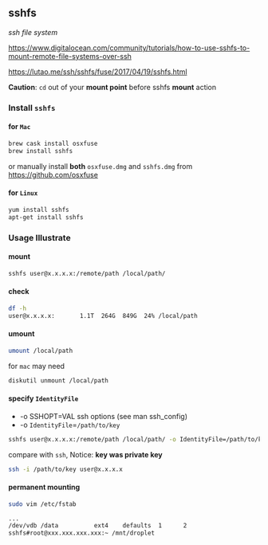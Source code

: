 ## sshfs
_ssh file system_

<https://www.digitalocean.com/community/tutorials/how-to-use-sshfs-to-mount-remote-file-systems-over-ssh>

<https://lutao.me/ssh/sshfs/fuse/2017/04/19/sshfs.html>

**Caution**: `cd` out of your **mount point** before sshfs **mount** action

### Install `sshfs`
#### for `Mac`
```bash
brew cask install osxfuse
brew install sshfs
```

or manually install **both** `osxfuse.dmg` and `sshfs.dmg` from <https://github.com/osxfuse>

#### for `Linux`
```bash
yum install sshfs
apt-get install sshfs
```

### Usage Illustrate
#### mount
```bash
sshfs user@x.x.x.x:/remote/path /local/path/
```

#### check
```bash
df -h
user@x.x.x.x:       1.1T  264G  849G  24% /local/path
```

#### umount
```bash
umount /local/path
```

for `mac` may need

```bash
diskutil unmount /local/path
```

#### specify `IdentityFile`
- -o SSHOPT=VAL ssh options (see man ssh_config)
- -o `IdentityFile`=`/path/to/key`

```bash
sshfs user@x.x.x.x:/remote/path /local/path/ -o IdentityFile=/path/to/key
```

compare with `ssh`, Notice: **key was private key**

```bash
ssh -i /path/to/key user@x.x.x.x
```

#### permanent mounting
```bash
sudo vim /etc/fstab

...
/dev/vdb /data          ext4    defaults  1      2
sshfs#root@xxx.xxx.xxx.xxx:~ /mnt/droplet
```